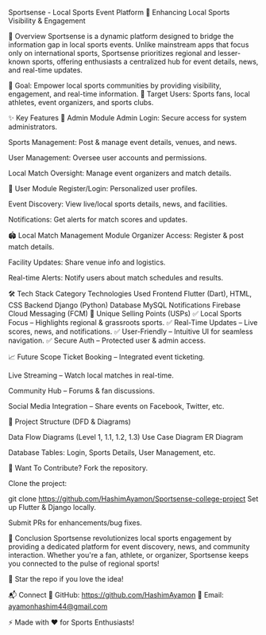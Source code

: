 Sportsense - Local Sports Event Platform
🚀 Enhancing Local Sports Visibility & Engagement


📌 Overview
Sportsense is a dynamic platform designed to bridge the information gap in local sports events. Unlike mainstream apps that focus only on international sports, Sportsense prioritizes regional and lesser-known sports, offering enthusiasts a centralized hub for event details, news, and real-time updates.

🔹 Goal: Empower local sports communities by providing visibility, engagement, and real-time information.
🔹 Target Users: Sports fans, local athletes, event organizers, and sports clubs.

✨ Key Features
🔧 Admin Module
Admin Login: Secure access for system administrators.

Sports Management: Post & manage event details, venues, and news.

User Management: Oversee user accounts and permissions.

Local Match Oversight: Manage event organizers and match details.

👥 User Module
Register/Login: Personalized user profiles.

Event Discovery: View live/local sports details, news, and facilities.

Notifications: Get alerts for match scores and updates.

🏟️ Local Match Management Module
Organizer Access: Register & post match details.

Facility Updates: Share venue info and logistics.

Real-time Alerts: Notify users about match schedules and results.

🛠️ Tech Stack
Category	Technologies Used
Frontend	Flutter (Dart), HTML, CSS
Backend	Django (Python)
Database	MySQL
Notifications	Firebase Cloud Messaging (FCM)
🚀 Unique Selling Points (USPs)
✅ Local Sports Focus – Highlights regional & grassroots sports.
✅ Real-Time Updates – Live scores, news, and notifications.
✅ User-Friendly – Intuitive UI for seamless navigation.
✅ Secure Auth – Protected user & admin access.

📈 Future Scope
Ticket Booking – Integrated event ticketing.

Live Streaming – Watch local matches in real-time.

Community Hub – Forums & fan discussions.

Social Media Integration – Share events on Facebook, Twitter, etc.

📂 Project Structure (DFD & Diagrams)

Data Flow Diagrams (Level 1, 1.1, 1.2, 1.3)
Use Case Diagram
ER Diagram


Database Tables: Login, Sports Details, User Management, etc.

📝 Want To Contribute?
Fork the repository.

Clone the project:

git clone https://github.com/HashimAyamon/Sportsense-college-project
Set up Flutter & Django locally.

Submit PRs for enhancements/bug fixes.

🎯 Conclusion
Sportsense revolutionizes local sports engagement by providing a dedicated platform for event discovery, news, and community interaction. Whether you're a fan, athlete, or organizer, Sportsense keeps you connected to the pulse of regional sports!

🌟 Star the repo if you love the idea!

📬 Connect
🔗 GitHub: https://github.com/HashimAyamon
📧 Email: ayamonhashim44@gmail.com

⚡ Made with ❤️ for Sports Enthusiasts!

